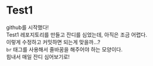 ﻿# Test1
github를 시작했다!<br>
Test1 레포지토리를 만들고 잔디를 심었는데, 아직은 조금 어렵다.<br>
이렇게 수정하고 커밋하면 되는게 맞을까...?<br>
`br` 태그를 사용해서 줄바꿈을 해주어야 하는 모양이다.<br>
힘내서 매일 잔디 심어보기로!
